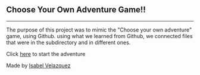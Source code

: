## Choose Your Own Adventure Game!!
---
The purpose of this project was to mimic the "Choose
your own adventure" game, using Github. using what we
learned from Github, we connected files that were in the subdirectory and in different ones.

Click [here](lets-bake.md) to start the adventure

Made by [Isabel Velazquez](https://github.com/isabelv4807)